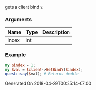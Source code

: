 gets a client bind y.
### Arguments
**Name**|**Type**|**Description**
:---|:---|:---
index|int|

### Example

```perl
my $index = 1;
my $val = $client->GetBindY($index);
quest::say($val); # Returns double
```


Generated On 2018-04-29T00:35:14-07:00
